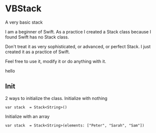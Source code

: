 # VBStack
A very basic stack

I am a beginner of Swift. As a practice I created a Stack class because I found Swift has no Stack class.

Don't treat it as very sophisticated, or advanced, or perfect Stack. I just created it as a practice of Swift.

Feel free to use it, modify it or do anything with it.

hello

## Init

2 ways to initialize the class. Initialize with nothing

```
var stack  = Stack<String>()
```

Initialize with an array

```
var stack  = Stack<String>(elements: ["Peter", "Sarah", "Sam"])
```
